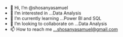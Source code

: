 - 👋 Hi, I’m @shosanyasamuel
- 👀 I’m interested in ...Data Analysis
- 🌱 I’m currently learning ...Power BI and SQL
- 💞️ I’m looking to collaborate on ...Data Analysis
- 📫 How to reach me ...shosanyasamuel@gmail.com

<!---
shosanyasamuel/shosanyasamuel is a ✨ special ✨ repository because its `README.md` (this file) appears on your GitHub profile.
You can click the Preview link to take a look at your changes.
--->
